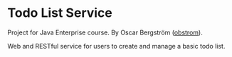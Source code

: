 # Todo List Service

Project for Java Enterprise course. By Oscar Bergström ([obstrom](https://github.com/obstrom)).

Web and RESTful service for users to create and manage a basic todo list.

